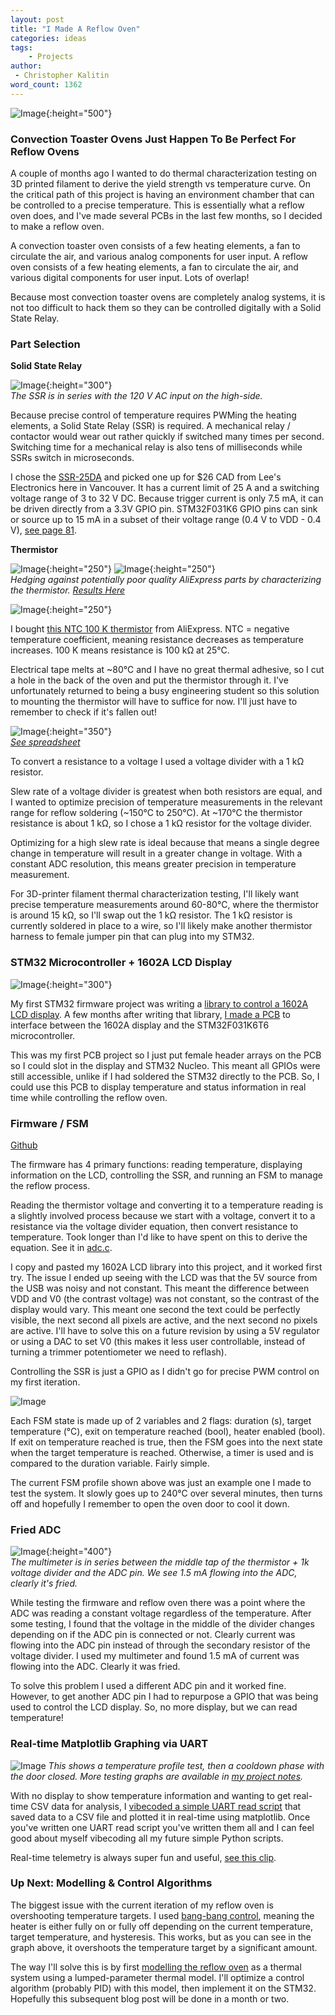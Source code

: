 ```yaml
---
layout: post
title: "I Made A Reflow Oven"
categories: ideas
tags:
    - Projects
author:
 - Christopher Kalitin
word_count: 1362
---
```

<head>
    <meta property="og:image" content="{{site.url}}/assets/images/made-reflow-oven/SSR.jpg">
</head>

![Image](/assets/images/made-reflow-oven/header.jpg){:height="500"}

### **Convection Toaster Ovens Just Happen To Be Perfect For Reflow Ovens**

A couple of months ago I wanted to do thermal characterization testing on 3D printed filament to derive the yield strength vs temperature curve. On the critical path of this project is having an environment chamber that can be controlled to a precise temperature. This is essentially what a reflow oven does, and I've made several PCBs in the last few months, so I decided to make a reflow oven.

A convection toaster oven consists of a few heating elements, a fan to circulate the air, and various analog components for user input. A reflow oven consists of a few heating elements, a fan to circulate the air, and various digital components for user input. Lots of overlap! 

Because most convection toaster ovens are completely analog systems, it is not too difficult to hack them so they can be controlled digitally with a Solid State Relay.

### **Part Selection**

**Solid State Relay**

![Image](/assets/images/made-reflow-oven/SSR.jpg){:height="300"}  
*The SSR is in series with the 120 V AC input on the high-side.*

Because precise control of temperature requires PWMing the heating elements, a Solid State Relay (SSR) is required. A mechanical relay / contactor would wear out rather quickly if switched many times per second. Switching time for a mechanical relay is also tens of milliseconds while SSRs switch in microseconds.

I chose the [SSR-25DA](https://cdn.sparkfun.com/datasheets/Components/General/SSR40DA.pdf) and picked one up for $26 CAD from Lee's Electronics here in Vancouver. It has a current limit of 25 A and a switching voltage range of 3 to 32 V DC. Because trigger current is only 7.5 mA, it can be driven directly from a 3.3V GPIO pin. STM32F031K6 GPIO pins can sink or source up to 15 mA in a subset of their voltage range (0.4 V to VDD - 0.4 V), [see page 81](file:///C:/Users/Chris/Downloads/stm32l031k6.pdf).

**Thermistor**

![Image](/assets/images/made-reflow-oven/thermistor_1.jpg){:height="250"}
![Image](/assets/images/made-reflow-oven/thermistor_2.jpg){:height="250"}  
*Hedging against potentially poor quality AliExpress parts by characterizing the thermistor. [Results Here](https://docs.google.com/spreadsheets/d/1yqm948NJ8_uzt0267oY7HAHMM17IJyKlpiy86Fge3AQ/edit?usp=sharing)*

![Image](/assets/images/made-reflow-oven/thermistor_back.jpg){:height="250"}

I bought [this NTC 100 K thermistor](https://datasheet4u.com/datasheet/Danfoss/NTC100K-944190) from AliExpress. NTC = negative temperature coefficient, meaning resistance decreases as temperature increases. 100 K means resistance is 100 kΩ at 25°C. 

Electrical tape melts at ~80°C and I have no great thermal adhesive, so I cut a hole in the back of the oven and put the thermistor through it. I've unfortunately returned to being a busy engineering student so this solution to mounting the thermistor will have to suffice for now. I'll just have to remember to check if it's fallen out!

![Image](/assets/images/made-reflow-oven/graph.png){:height="350"}  
<i>[See spreadsheet](https://docs.google.com/spreadsheets/d/1yqm948NJ8_uzt0267oY7HAHMM17IJyKlpiy86Fge3AQ/edit?usp=sharing)</i>

To convert a resistance to a voltage I used a voltage divider with a 1 kΩ resistor.

Slew rate of a voltage divider is greatest when both resistors are equal, and I wanted to optimize precision of temperature measurements in the relevant range for reflow soldering (~150°C to 250°C). At ~170°C the thermistor resistance is about 1 kΩ, so I chose a 1 kΩ resistor for the voltage divider.

Optimizing for a high slew rate is ideal because that means a single degree change in temperature will result in a greater change in voltage. With a constant ADC resolution, this means greater precision in temperature measurement.

For 3D-printer filament thermal characterization testing, I'll likely want precise temperature measurements around 60-80°C, where the thermistor is around 15 kΩ, so I'll swap out the 1 kΩ resistor. The 1 kΩ resistor is currently soldered in place to a wire, so I'll likely make another thermistor harness to female jumper pin that can plug into my STM32.

### **STM32 Microcontroller + 1602A LCD Display**

![Image](/assets/images/made-reflow-oven/display.jpg){:height="300"}

My first STM32 firmware project was writing a [library to control a 1602A LCD display](https://github.com/CKalitin/STM32-Projects/tree/master/F031K6T6-1602A-Lib). A few months after writing that library, [I made a PCB](https://docs.google.com/document/d/1K3BKlunD05acUSBwUwxqNvbRFN78D8LkdGsMdLNjiL0/edit?usp=sharing) to interface between the 1602A display and the STM32F031K6T6 microcontroller.

This was my first PCB project so I just put female header arrays on the PCB so I could slot in the display and STM32 Nucleo. This meant all GPIOs were still accessible, unlike if I had soldered the STM32 directly to the PCB. So, I could use this PCB to display temperature and status information in real time while controlling the reflow oven.

### **Firmware / FSM**

[Github](https://github.com/CKalitin/reflow-oven)

The firmware has 4 primary functions: reading temperature, displaying information on the LCD, controlling the SSR, and running an FSM to manage the reflow process. 

Reading the thermistor voltage and converting it to a temperature reading is a slightly involved process because we start with a voltage, convert it to a resistance via the voltage divider equation, then convert resistance to temperature. Took longer than I'd like to have spent on this to derive the equation. See it in [adc.c](https://github.com/CKalitin/reflow-oven/blob/master/STM32_F103K6T6_Reflow_Oven/Core/Src/adc.c).

I copy and pasted my 1602A LCD library into this project, and it worked first try. The issue I ended up seeing with the LCD was that the 5V source from the USB was noisy and not constant. This meant the difference between VDD and V0 (the contrast voltage) was not constant, so the contrast of the display would vary. This meant one second the text could be perfectly visible, the next second all pixels are active, and the next second no pixels are active. I'll have to solve this on a future revision by using a 5V regulator or using a DAC to set V0 (this makes it less user controllable, instead of turning a trimmer potentiometer we need to reflash).

Controlling the SSR is just a GPIO as I didn't go for precise PWM control on my first iteration.

![Image](/assets/images/made-reflow-oven/code.png)

Each FSM state is made up of 2 variables and 2 flags: duration (s), target temperature (°C), exit on temperature reached (bool), heater enabled (bool). If exit on temperature reached is true, then the FSM goes into the next state when the target temperature is reached. Otherwise, a timer is used and is compared to the duration variable. Fairly simple.

The current FSM profile shown above was just an example one I made to test the system. It slowly goes up to 240°C over several minutes, then turns off and hopefully I remember to open the oven door to cool it down.

### **Fried ADC**

![Image](/assets/images/made-reflow-oven/fried_adc.jpg){:height="400"}  
*The multimeter is in series between the middle tap of the thermistor + 1k voltage divider and the ADC pin. We see 1.5 mA flowing into the ADC, clearly it's fried.*

While testing the firmware and reflow oven there was a point where the ADC was reading a constant voltage regardless of the temperature. After some testing, I found that the voltage in the middle of the divider changes depending on if the ADC pin is connected or not. Clearly current was flowing into the ADC pin instead of through the secondary resistor of the voltage divider. I used my multimeter and found 1.5 mA of current was flowing into the ADC. Clearly it was fried.

To solve this problem I used a different ADC pin and it worked fine. However, to get another ADC pin I had to repurpose a GPIO that was being used to control the LCD display. So, no more display, but we can read temperature!

### **Real-time Matplotlib Graphing via UART**

![Image](/assets/images/made-reflow-oven/uart_data_2025-09-14_10-09-09_real_time.png)
*This shows a temperature profile test, then a cooldown phase with the door closed. More testing graphs are available in [my project notes](https://docs.google.com/document/d/1razJQ7vhXl0n5-KTTxf6exUxA-YA-EfNmRcggGIF1KQ/edit?usp=sharing).*

With no display to show temperature information and wanting to get real-time CSV data for analysis, I [vibecoded a simple UART read script](https://github.com/CKalitin/reflow-oven/tree/master/scripts) that saved data to a CSV file and plotted it in real-time using matplotlib. Once you've written one UART read script you've written them all and I can feel good about myself vibecoding all my future simple Python scripts.

Real-time telemetry is always super fun and useful, [see this clip](https://x.com/CKalitin/status/1966366769989468180).

### **Up Next: Modelling & Control Algorithms**

The biggest issue with the current iteration of my reflow oven is overshooting temperature targets. I used [bang-bang control](https://en.wikipedia.org/wiki/Bang%E2%80%93bang_control), meaning the heater is either fully on or fully off depending on the current temperature, target temperature, and hysteresis. This works, but as you can see in the graph above, it overshoots the temperature target by a significant amount.

The way I'll solve this is by first [modelling the reflow oven](https://grok.com/c/28e3a060-dd0a-40f8-aaa5-fdab4f947ef4) as a thermal system using a lumped-parameter thermal model. I'll optimize a control algorithm (probably PID) with this model, then implement it on the STM32. Hopefully this subsequent blog post will be done in a month or two.